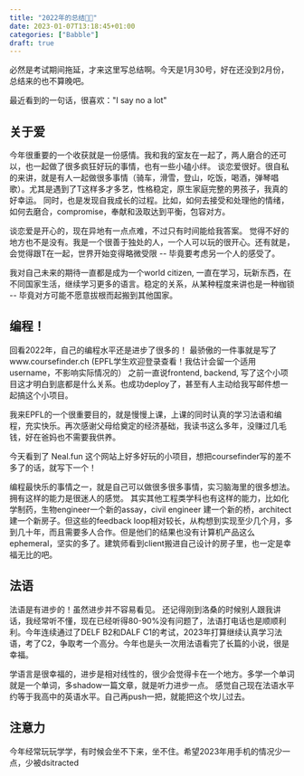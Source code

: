 ```yaml
---
title: "2022年的总结👋🏻"
date: 2023-01-07T13:18:45+01:00
categories: ["Babble"]
draft: true
---
```


必然是考试期间拖延，才来这里写总结啊。今天是1月30号，好在还没到2月份，总结来的也不算晚吧。

最近看到的一句话，很喜欢："I say no a lot" 

## 关于爱  

今年很重要的一个收获就是一份感情。我和我的室友在一起了，两人磨合的还可以，也一起做了很多疯狂好玩的事情，也有一些小磕小绊。
谈恋爱很好。很自私的来讲，就是有人一起做很多事情（骑车，滑雪，登山，吃饭，喝酒，弹琴唱歌）。尤其是遇到了T这样多才多艺，性格稳定，原生家庭完整的男孩子，我真的好幸运。
同时，也是发现自我成长的过程。比如，如何去接受和处理他的情绪，如何去磨合，compromise，奉献和汲取达到平衡，包容对方。

谈恋爱是开心的，现在异地有一点点难，不过只有时间能给我答案。
觉得不好的地方也不是没有。我是一个很善于独处的人，一个人可以玩的很开心。还有就是，会觉得跟T在一起，世界开始变得略微受限 -- 毕竟要考虑另一个人的感受了。

我对自己未来的期待一直都是成为一个world citizen, 一直在学习，玩新东西，在不同国家生活，继续学习更多的语言。稳定的关系，从某种程度来讲也是一种枷锁 -- 毕竟对方可能不愿意拔根而起搬到其他国家。


## 编程！

回看2022年，自己的编程水平还是进步了很多的！
最骄傲的一件事就是写了www.coursefinder.ch (EPFL学生欢迎登录查看！我估计会留一个适用username，不影响实际情况的）
之前一直说frontend, backend, 写了这个小项目这才明白到底都是什么关系。也成功deploy了，甚至有人主动给我写邮件想一起搞这个小项目。

我来EPFL的一个很重要目的，就是慢慢上课，上课的同时认真的学习法语和编程，充实快乐。再次感谢父母给奠定的经济基础，我读书这么多年，没赚过几毛钱，好在爸妈也不需要我供养。

今天看到了 Neal.fun 这个网站上好多好玩的小项目，想把coursefinder写的差不多了的话，就写下一个！

编程最快乐的事情之一，就是自己可以做很多很多事情，实习脑海里的很多想法。拥有这样的能力是很迷人的感觉。
其实其他工程类学科也有这样的能力，比如化学制药，生物engineer一个新的assay，civil engineer 建一个新的桥，architect建一个新房子。但这些的feedback loop相对较长，从构想到实现至少几个月，多到几十年，而且需要多人合作。但是他们的结果也没有计算机产品这么ephemeral，坚实的多了。建筑师看到client搬进自己设计的房子里，也一定是幸福无比的吧。

## 法语

法语是有进步的！虽然进步并不容易看见。
还记得刚到洛桑的时候别人跟我讲话，我经常听不懂，现在已经听得80-90%没有问题了，法语打电话也是顺顺利利。今年连续通过了DELF B2和DALF C1的考试，2023年打算继续认真学习法语，考了C2，争取考一个高分。今年也是头一次用法语看完了长篇的小说，很是幸福。

学语言是很幸福的，进步是相对线性的，很少会觉得卡在一个地方。多学一个单词就是一个单词，多shadow一篇文章，就是听力进步一点。
感觉自己现在法语水平约等于我高中的英语水平。自己再push一把，就能把这个坎儿过去。


## 注意力
今年经常玩玩学学，有时候会坐不下来，坐不住。希望2023年用手机的情况少一点，少被dsitracted
